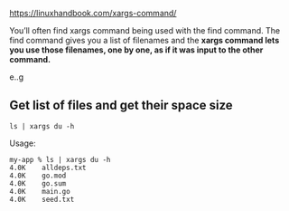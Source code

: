 https://linuxhandbook.com/xargs-command/

You’ll often find xargs command being used with the find command. The find command gives you a list of filenames and the **xargs command lets you use those filenames, one by one, as if it was input to the other command.**

e..g

## Get list of files and get their space size

```
ls | xargs du -h
```

Usage:
```
my-app % ls | xargs du -h
4.0K	alldeps.txt
4.0K	go.mod
4.0K	go.sum
4.0K	main.go
4.0K	seed.txt
```